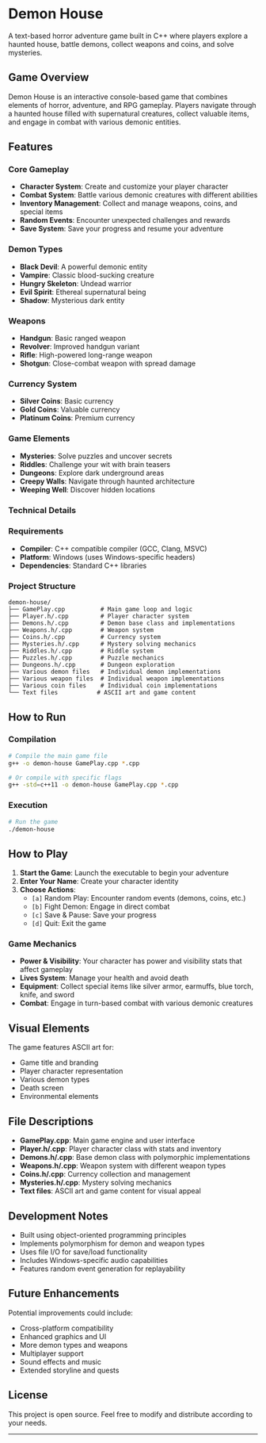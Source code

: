 # Demon House 

A text-based horror adventure game built in C++ where players explore a haunted house, battle demons, collect weapons and coins, and solve mysteries.

## Game Overview

Demon House is an interactive console-based game that combines elements of horror, adventure, and RPG gameplay. Players navigate through a haunted house filled with supernatural creatures, collect valuable items, and engage in combat with various demonic entities.

## Features

### Core Gameplay
- **Character System**: Create and customize your player character
- **Combat System**: Battle various demonic creatures with different abilities
- **Inventory Management**: Collect and manage weapons, coins, and special items
- **Random Events**: Encounter unexpected challenges and rewards
- **Save System**: Save your progress and resume your adventure

### Demon Types
- **Black Devil**: A powerful demonic entity
- **Vampire**: Classic blood-sucking creature
- **Hungry Skeleton**: Undead warrior
- **Evil Spirit**: Ethereal supernatural being
- **Shadow**: Mysterious dark entity

### Weapons
- **Handgun**: Basic ranged weapon
- **Revolver**: Improved handgun variant
- **Rifle**: High-powered long-range weapon
- **Shotgun**: Close-combat weapon with spread damage

### Currency System
- **Silver Coins**: Basic currency
- **Gold Coins**: Valuable currency
- **Platinum Coins**: Premium currency

### Game Elements
- **Mysteries**: Solve puzzles and uncover secrets
- **Riddles**: Challenge your wit with brain teasers
- **Dungeons**: Explore dark underground areas
- **Creepy Walls**: Navigate through haunted architecture
- **Weeping Well**: Discover hidden locations

### Technical Details

### Requirements
- **Compiler**: C++ compatible compiler (GCC, Clang, MSVC)
- **Platform**: Windows (uses Windows-specific headers)
- **Dependencies**: Standard C++ libraries

### Project Structure
```
demon-house/
├── GamePlay.cpp          # Main game loop and logic
├── Player.h/.cpp         # Player character system
├── Demons.h/.cpp         # Demon base class and implementations
├── Weapons.h/.cpp        # Weapon system
├── Coins.h/.cpp          # Currency system
├── Mysteries.h/.cpp      # Mystery solving mechanics
├── Riddles.h/.cpp        # Riddle system
├── Puzzles.h/.cpp        # Puzzle mechanics
├── Dungeons.h/.cpp       # Dungeon exploration
├── Various demon files   # Individual demon implementations
├── Various weapon files  # Individual weapon implementations
├── Various coin files    # Individual coin implementations
└── Text files           # ASCII art and game content
```

## How to Run

### Compilation
```bash
# Compile the main game file
g++ -o demon-house GamePlay.cpp *.cpp

# Or compile with specific flags
g++ -std=c++11 -o demon-house GamePlay.cpp *.cpp
```

### Execution
```bash
# Run the game
./demon-house
```

## How to Play

1. **Start the Game**: Launch the executable to begin your adventure
2. **Enter Your Name**: Create your character identity
3. **Choose Actions**:
   - `[a]` Random Play: Encounter random events (demons, coins, etc.)
   - `[b]` Fight Demon: Engage in direct combat
   - `[c]` Save & Pause: Save your progress
   - `[d]` Quit: Exit the game

### Game Mechanics
- **Power & Visibility**: Your character has power and visibility stats that affect gameplay
- **Lives System**: Manage your health and avoid death
- **Equipment**: Collect special items like silver armor, earmuffs, blue torch, knife, and sword
- **Combat**: Engage in turn-based combat with various demonic creatures

## Visual Elements

The game features ASCII art for:
- Game title and branding
- Player character representation
- Various demon types
- Death screen
- Environmental elements

## File Descriptions

- **GamePlay.cpp**: Main game engine and user interface
- **Player.h/.cpp**: Player character class with stats and inventory
- **Demons.h/.cpp**: Base demon class with polymorphic implementations
- **Weapons.h/.cpp**: Weapon system with different weapon types
- **Coins.h/.cpp**: Currency collection and management
- **Mysteries.h/.cpp**: Mystery solving mechanics
- **Text files**: ASCII art and game content for visual appeal

## Development Notes

- Built using object-oriented programming principles
- Implements polymorphism for demon and weapon types
- Uses file I/O for save/load functionality
- Includes Windows-specific audio capabilities
- Features random event generation for replayability

## Future Enhancements

Potential improvements could include:
- Cross-platform compatibility
- Enhanced graphics and UI
- More demon types and weapons
- Multiplayer support
- Sound effects and music
- Extended storyline and quests

## License

This project is open source. Feel free to modify and distribute according to your needs.

---

